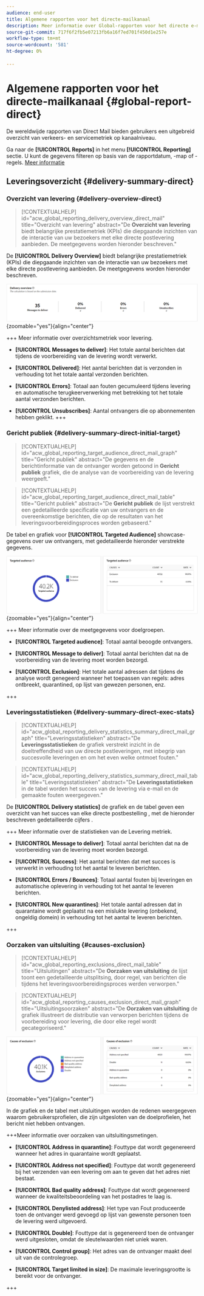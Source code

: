 ```yaml
---
audience: end-user
title: Algemene rapporten voor het directe-mailkanaal
description: Meer informatie over Global-rapporten voor het directe e-mailkanaal
source-git-commit: 717f6f2fb5e07213fb6a16f7ed701f450d1e257e
workflow-type: tm+mt
source-wordcount: '581'
ht-degree: 0%

---
```


# Algemene rapporten voor het directe-mailkanaal {#global-report-direct}

De wereldwijde rapporten van Direct Mail bieden gebruikers een uitgebreid overzicht van verkeers- en servicemetriek op kanaalniveau.

Ga naar de **[!UICONTROL Reports]** in het menu **[!UICONTROL Reporting]** sectie. U kunt de gegevens filteren op basis van de rapportdatum, -map of -regels. [Meer informatie](global-reports.md)

## Leveringsoverzicht {#delivery-summary-direct}

### Overzicht van levering {#delivery-overview-direct}

>[!CONTEXTUALHELP]
>id="acw_global_reporting_delivery_overview_direct_mail"
>title="Overzicht van levering"
>abstract="De **Overzicht van levering** biedt belangrijke prestatiemetriek (KPIs) die diepgaande inzichten van de interactie van uw bezoekers met elke directe postlevering aanbieden. De meetgegevens worden hieronder beschreven."

De **[!UICONTROL Delivery Overview]** biedt belangrijke prestatiemetriek (KPIs) die diepgaande inzichten van de interactie van uw bezoekers met elke directe postlevering aanbieden. De meetgegevens worden hieronder beschreven.

![](assets/global_report_direct_mail_delivery_overview.png){zoomable=&quot;yes&quot;}{align="center"}

+++ Meer informatie over overzichtsmetriek voor levering.

* **[!UICONTROL Messages to deliver]**: Het totale aantal berichten dat tijdens de voorbereiding van de levering wordt verwerkt.

* **[!UICONTROL Delivered]**: Het aantal berichten dat is verzonden in verhouding tot het totale aantal verzonden berichten.

* **[!UICONTROL Errors]**: Totaal aan fouten gecumuleerd tijdens levering en automatische terugkeerverwerking met betrekking tot het totale aantal verzonden berichten.

* **[!UICONTROL Unsubscribes]**: Aantal ontvangers die op abonnementen hebben geklikt.
+++

### Gericht publiek {#delivery-summary-direct-initial-target}

>[!CONTEXTUALHELP]
>id="acw_global_reporting_target_audience_direct_mail_graph"
>title="Gericht publiek"
>abstract="De gegevens en de berichtinformatie van de ontvanger worden getoond in **Gericht publiek** grafiek, die de analyse van de voorbereiding van de levering weergeeft."

>[!CONTEXTUALHELP]
>id="acw_global_reporting_target_audience_direct_mail_table"
>title="Gericht publiek"
>abstract="De **Gericht publiek** de lijst verstrekt een gedetailleerde specificatie van uw ontvangers en de overeenkomstige berichten, die op de resultaten van het leveringsvoorbereidingsproces worden gebaseerd."

De tabel en grafiek voor **[!UICONTROL Targeted Audience]** showcase-gegevens over uw ontvangers, met gedetailleerde hieronder verstrekte gegevens.

![](assets/global_report_direct_mail_targeted_audience.png){zoomable=&quot;yes&quot;}{align="center"}

+++ Meer informatie over de meetgegevens voor doelgroepen.

* **[!UICONTROL Targeted audience]**: Totaal aantal beoogde ontvangers.

* **[!UICONTROL Message to deliver]**: Totaal aantal berichten dat na de voorbereiding van de levering moet worden bezorgd.

* **[!UICONTROL Exclusion]**: Het totale aantal adressen dat tijdens de analyse wordt genegeerd wanneer het toepassen van regels: adres ontbreekt, quarantined, op lijst van gewezen personen, enz.

+++

### Leveringsstatistieken {#delivery-summary-direct-exec-stats}

>[!CONTEXTUALHELP]
>id="acw_global_reporting_delivery_statistics_summary_direct_mail_graph"
>title="Leveringsstatistieken"
>abstract="De **Leveringsstatistieken** de grafiek verstrekt inzicht in de doeltreffendheid van uw directe postleveringen, met inbegrip van succesvolle leveringen en om het even welke ontmoet fouten."

>[!CONTEXTUALHELP]
>id="acw_global_reporting_delivery_statistics_summary_direct_mail_table"
>title="Leveringsstatistieken"
>abstract="De **Leveringsstatistieken** in de tabel worden het succes van de levering via e-mail en de gemaakte fouten weergegeven."

De **[!UICONTROL Delivery statistics]** de grafiek en de tabel geven een overzicht van het succes van elke directe postbestelling , met de hieronder beschreven gedetailleerde cijfers .

+++ Meer informatie over de statistieken van de Levering metriek.

* **[!UICONTROL Message to deliver]**: Totaal aantal berichten dat na de voorbereiding van de levering moet worden bezorgd.

* **[!UICONTROL Success]**: Het aantal berichten dat met succes is verwerkt in verhouding tot het aantal te leveren berichten.

* **[!UICONTROL Errors / Bounces]**: Totaal aantal fouten bij leveringen en automatische oplevering in verhouding tot het aantal te leveren berichten.

* **[!UICONTROL New quarantines]**: Het totale aantal adressen dat in quarantaine wordt geplaatst na een mislukte levering (onbekend, ongeldig domein) in verhouding tot het aantal te leveren berichten.

+++

### Oorzaken van uitsluiting {#causes-exclusion}

>[!CONTEXTUALHELP]
>id="acw_global_reporting_exclusions_direct_mail_table"
>title="Uitsluitingen"
>abstract="De **Oorzaken van uitsluiting** de lijst toont een gedetailleerde uitsplitsing, door regel, van berichten die tijdens het leveringsvoorbereidingsproces werden verworpen."

>[!CONTEXTUALHELP]
>id="acw_global_reporting_causes_exclusion_direct_mail_graph"
>title="Uitsluitingsoorzaken"
>abstract="De **Oorzaken van uitsluiting** de grafiek illustreert de distributie van verworpen berichten tijdens de voorbereiding voor levering, die door elke regel wordt gecategoriseerd."

![](assets/global_report_direct_mail_exclusions.png){zoomable=&quot;yes&quot;}{align="center"}

In de grafiek en de tabel met uitsluitingen worden de redenen weergegeven waarom gebruikersprofielen, die zijn uitgesloten van de doelprofielen, het bericht niet hebben ontvangen.

+++Meer informatie over oorzaken van uitsluitingsmetingen.

* **[!UICONTROL Address in quarantine]**: Fouttype dat wordt gegenereerd wanneer het adres in quarantaine wordt geplaatst.

* **[!UICONTROL Address not specified]**: Fouttype dat wordt gegenereerd bij het verzenden van een levering om aan te geven dat het adres niet bestaat.

* **[!UICONTROL Bad quality address]**: Fouttype dat wordt gegenereerd wanneer de kwaliteitsbeoordeling van het postadres te laag is.

* **[!UICONTROL Denylisted address]**: Het type van Fout produceerde toen de ontvanger werd gevoegd op lijst van gewenste personen toen de levering werd uitgevoerd.

* **[!UICONTROL Double]**: Fouttype dat is gegenereerd toen de ontvanger werd uitgesloten, omdat de sleutelwaarden niet uniek waren.

* **[!UICONTROL Control group]**: Het adres van de ontvanger maakt deel uit van de controlegroep.

* **[!UICONTROL Target limited in size]**: De maximale leveringsgrootte is bereikt voor de ontvanger.

+++

